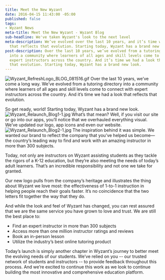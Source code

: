 ```yaml
---
title: Meet the New Wyzant
date: 2016-04-15 11:43:00 -05:00
published: false
tags:
- Wyzant News
meta-title: Meet the New Wyzant - Wyzant Blog
sub-headline: We've taken Wyzant's look to the next level
meta-description: We’ve evolved over the last 10 years, and it’s time we had a look
  that reflects that evolution. Starting today, Wyzant has a brand new look.
post-description: Over the last 10 years, we’ve evolved from a tutoring directory
  into a community where learners of all ages and skill levels come to connect with
  expert instructors across the country. And it’s time we had a look that reflects
  that evolution. Starting today, Wyzant has a brand new look.
---
```


![Wyzant_RefreshLogo_BLOG_081516.gif](/blog/uploads/Wyzant_RefreshLogo_BLOG_081516.gif)
Over the last 10 years, we’ve come a long way. We’ve evolved from a tutoring directory into a community where learners of all ages and skill levels come to connect with expert instructors across the country. And it’s time we had a look that reflects that evolution.

So get ready, world! Starting today, Wyzant has a brand new look.
![Wyzant_Relaunch_Blog1-1.jpg](/blog/uploads/Wyzant_Relaunch_Blog1-1.jpg)
What’s that mean? Well, if you visit our site or go into our apps, you’ll notice that we overhauled everything visual. We’ve updated our logo, app icons and even our website.
![Wyzant_Relaunch_Blog2-1.jpg](/blog/uploads/Wyzant_Relaunch_Blog2-1.jpg)
The inspiration behind it was simple. We wanted our brand to reflect the company that you’ve helped us become—the country’s leading way to find and work with an amazing instructor in more than 300 subjects.  

Today, not only are instructors on Wyzant assisting students as they tackle the rigors of a K-12 education, but they’re also meeting the needs of today’s adult learners. That’s an incredible responsibility and not one we take for granted.

Our new logo pulls from the company’s heritage and illustrates the thing about Wyzant we love most: the effectiveness of 1-to-1 instruction in helping people reach their goals faster. It’s no coincidence that the two letters fit together the way that they do.

And while the look and feel of Wyzant has changed, you can rest assured that we are the same service you have grown to love and trust. We are still the best place to:

* Find an expert instructor in more than 300 subjects
* Access more than one million instructor ratings and reviews
* Book an in-person lesson
* Utilize the industry’s best online tutoring product

Today’s launch is simply another chapter in Wyzant’s journey to better meet the evolving needs of our students. We’ve relied on you -- our trusted network of students and instructors -- to provide feedback throughout this process. And we’re excited to continue this work as we look to continue building the most innovative and comprehensive education platform.